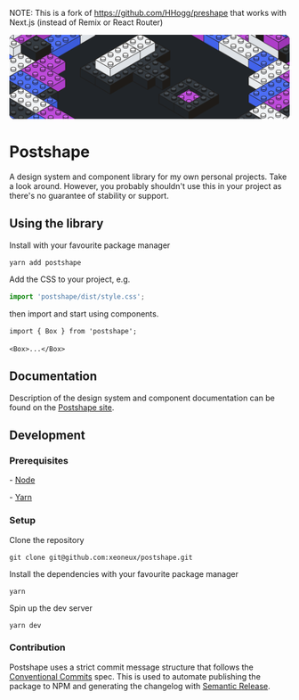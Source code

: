 NOTE: This is a fork of https://github.com/HHogg/preshape that works with Next.js (instead of Remix or React Router)

![](./workspaces/site/src/assets/postshape.svg)

# Postshape

A design system and component library for my own personal projects. Take a look around. However, you probably shouldn't use this in your project as there's no guarantee of stability or support.

## Using the library

Install with your favourite package manager

```
yarn add postshape
```

Add the CSS to your project, e.g.

```ts
import 'postshape/dist/style.css';
```

then import and start using components.

```tsx
import { Box } from 'postshape';

<Box>...</Box>
```
## Documentation

Description of the design system and component documentation can be found on the [Postshape site](https://postshape.hogg.io).

## Development

### Prerequisites

- [Node](https://nodejs.org/en/)

- [Yarn](https://yarnpkg.com)

### Setup

Clone the repository

```
git clone git@github.com:xeoneux/postshape.git
```

Install the dependencies with your favourite package manager

```
yarn
```

Spin up the dev server

```
yarn dev
```

### Contribution

Postshape uses a strict commit message structure that follows the [Conventional Commits](https://www.conventionalcommits.org/en/v1.0.0-beta.4/) spec. This is used to automate publishing the package to NPM and generating the changelog with [Semantic Release](https://github.com/semantic-release/semantic-release).
